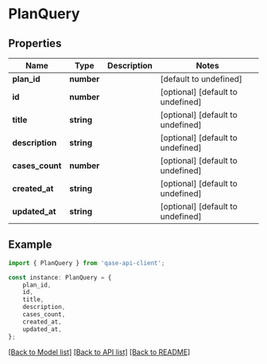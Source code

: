 # PlanQuery


## Properties

Name | Type | Description | Notes
------------ | ------------- | ------------- | -------------
**plan_id** | **number** |  | [default to undefined]
**id** | **number** |  | [optional] [default to undefined]
**title** | **string** |  | [optional] [default to undefined]
**description** | **string** |  | [optional] [default to undefined]
**cases_count** | **number** |  | [optional] [default to undefined]
**created_at** | **string** |  | [optional] [default to undefined]
**updated_at** | **string** |  | [optional] [default to undefined]

## Example

```typescript
import { PlanQuery } from 'qase-api-client';

const instance: PlanQuery = {
    plan_id,
    id,
    title,
    description,
    cases_count,
    created_at,
    updated_at,
};
```

[[Back to Model list]](../README.md#documentation-for-models) [[Back to API list]](../README.md#documentation-for-api-endpoints) [[Back to README]](../README.md)
